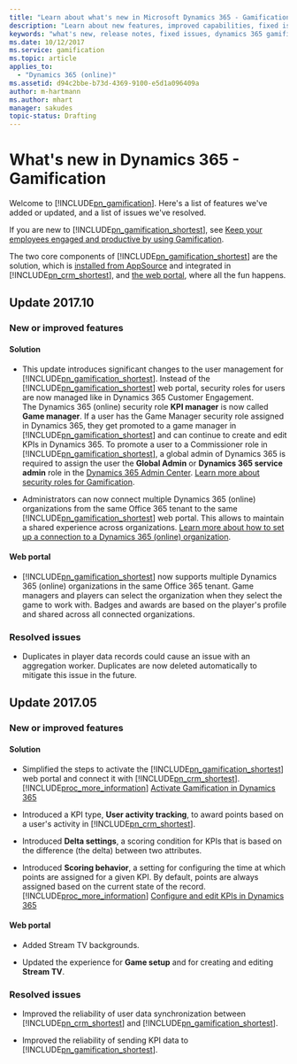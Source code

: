 ```yaml
---
title: "Learn about what's new in Microsoft Dynamics 365 - Gamification and the issues addressed by the team. | Microsoft Docs"
description: "Learn about new features, improved capabilities, fixed issues in Dynamics 365 - Gamification."
keywords: "what's new, release notes, fixed issues, dynamics 365 gamification"
ms.date: 10/12/2017
ms.service: gamification
ms.topic: article
applies_to:
  - "Dynamics 365 (online)"
ms.assetid: d94c2bbe-b73d-4369-9100-e5d1a096409a
author: m-hartmann
ms.author: mhart
manager: sakudes
topic-status: Drafting
---
```


# What's new in Dynamics 365 - Gamification

Welcome to [!INCLUDE[pn_gamification](../includes/pn-gamification.md)]. Here's a list of features we've added or updated, and a list of issues we've resolved.  

If you are new to [!INCLUDE[pn_gamification_shortest](../includes/pn-gamification-shortest.md)], see [Keep your employees engaged and productive by using Gamification](increase-employee-productivity.md).

The two core components of [!INCLUDE[pn_gamification_shortest](../includes/pn-gamification-shortest.md)] are the solution, which is [installed from AppSource](https://go.microsoft.com/fwlink/p/?linkid=830919) and integrated in [!INCLUDE[pn_crm_shortest](../includes/pn-crm-2016-shortest.md)], and [the web portal](https://go.microsoft.com/fwlink/p/?linkid=830344), where all the fun happens.

## Update 2017.10

### New or improved features

#### Solution

- This update introduces significant changes to the user management for [!INCLUDE[pn_gamification_shortest](../includes/pn-gamification-shortest.md)]. Instead of the [!INCLUDE[pn_gamification_shortest](../includes/pn-gamification-shortest.md)] web portal, security roles for users are now managed like in Dynamics 365 Customer Engagement.  
The Dynamics 365 (online) security role **KPI manager** is now called **Game manager**. If a user has the Game Manager security role assigned in Dynamics 365, they get promoted to a game manager in [!INCLUDE[pn_gamification_shortest](../includes/pn-gamification-shortest.md)] and can continue to create and edit KPIs in Dynamics 365.
To promote a user to a Commissioner role in [!INCLUDE[pn_gamification_shortest](../includes/pn-gamification-shortest.md)], a global admin of Dynamics 365 is required to assign the user the **Global Admin** or **Dynamics 365 service admin** role in the [Dynamics 365 Admin Center](https://portal.office.com).
[Learn more about security roles for Gamification](understand-security-roles.md).

- Administrators can now connect multiple Dynamics 365 (online) organizations from the same Office 365 tenant to the same [!INCLUDE[pn_gamification_shortest](../includes/pn-gamification-shortest.md)] web portal. This allows to maintain a shared experience across organizations. [Learn more about how to set up a connection to a Dynamics 365 (online) organization](manage-gamification-in-dynamics-365-online.md).


#### Web portal

- [!INCLUDE[pn_gamification_shortest](../includes/pn-gamification-shortest.md)] now supports multiple Dynamics 365 (online) organizations in the same Office 365 tenant. Game managers and players can select the organization when they select the game to work with. Badges and awards are based on the player's profile and shared across all connected organizations.


### Resolved issues

- Duplicates in player data records could cause an issue with an aggregation worker. Duplicates are now deleted automatically to mitigate this issue in the future.

## Update 2017.05

### New or improved features

#### Solution

- Simplified the steps to activate the [!INCLUDE[pn_gamification_shortest](../includes/pn-gamification-shortest.md)] web portal and connect it with [!INCLUDE[pn_crm_shortest](../includes/pn-crm-2016-shortest.md)]. [!INCLUDE[proc_more_information](../includes/proc-more-information-md.md)]
[Activate Gamification in Dynamics 365](manage-gamification-in-dynamics-365-online.md#activate-gamification-in-dynamics-365)

- Introduced a KPI type, **User activity tracking**, to award points based on a user's activity in [!INCLUDE[pn_crm_shortest](../includes/pn-crm-2016-shortest.md)].

- Introduced **Delta settings**, a scoring condition for KPIs that is based on the difference (the delta) between two attributes.

- Introduced **Scoring behavior**, a setting for configuring the time at which points are assigned for a given KPI. By default, points are always assigned based on the current state of the record. [!INCLUDE[proc_more_information](../includes/proc-more-information-md.md)]
[Configure and edit KPIs in Dynamics 365](configure-kpis.md)

#### Web portal

- Added Stream TV backgrounds.

- Updated the experience for **Game setup** and for creating and editing **Stream TV**.


### Resolved issues

- Improved the reliability of user data synchronization between [!INCLUDE[pn_crm_shortest](../includes/pn-crm-2016-shortest.md)] and [!INCLUDE[pn_gamification_shortest](../includes/pn-gamification-shortest.md)].

- Improved the reliability of sending KPI data to [!INCLUDE[pn_gamification_shortest](../includes/pn-gamification-shortest.md)].


